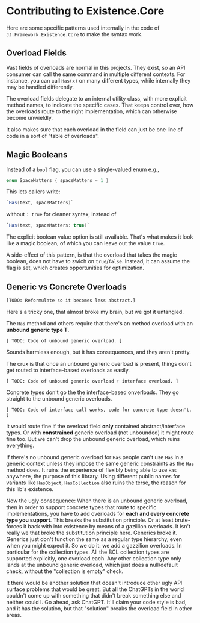 Contributing to Existence.Core
==============================

Here are some specific patterns used internally in the code of `JJ.Framework.Existence.Core` to make the syntax work.


Overload Fields
---------------

Vast fields of overloads are normal in this projects. They exist, so an API consumer can call the same command in multiple different contexts. For instance, you can call `Has(x)` on many different types, while internally they may be handled differently.

The overload fields delegate to an internal utility class, with more explicit method names, to indicate the specific cases. That keeps control over, how the overloads route to the right implementation, which can otherwise become unwieldly.

It also makes sure that each overload in the field can just be one line of code in a sort of "table of overloads".


Magic Booleans
--------------

Instead of a `bool` flag, you can use a single-valued enum e.g.,

```cs
enum SpaceMatters { spaceMatters = 1 }
```

This lets callers write:

```cs
`Has(text, spaceMatters)`
```

without `: true` for cleaner syntax, instead of

```cs
`Has(text, spaceMatters: true)`
```

The explicit boolean value option is still available. That's what makes it look like a magic boolean, of which you can leave out the value `true`.


A side-effect of this pattern, is that the overload that takes the magic boolean, does not have to swich on `true`/`false`. Instead, it can assume the flag is set, which creates opportunities for optimization.



Generic vs Concrete Overloads
-----------------------------

`[TODO: Reformulate so it becomes less abstract.]`

Here's a tricky one, that almost broke my brain, but we got it untangled.

The `Has` method and others require that there's an method overload with an __unbound generic type T__.

`[ TODO: Code of unbound generic overload. ]`

Sounds harmless enough, but it has consequences, and they aren't pretty.

The crux is that once an unbound generic overload is present, things don't get routed to interface-based overloads as easily.

`[ TODO: Code of unbound generic overload + interface overload. ]`

Concrete types don't go the the interface-based onverloads. They go straight to the unbound generic overloads.

`[ TODO: Code of interface call works, code for concrete type doesn't. ]`

It would route fine if the overload field __only__ contained abstract/interface types. Or with __constrained__ generic overload (not unbounded) it might route fine too. But we can't drop the unbound generic overload, which ruins everything.

If there's no unbound generic overload for `Has` people can't use `Has` in a generic context unless they impose the same generic constraints as the `Has` method does. It ruins the experience of flexibly being able to use `Has` anywhere, the purpose of this library. Using different public names for variants like `HasObject`, `HasCollection` also ruins the terse, the reason for this lib's existence.

Now the ugly consequence: When there is an unbound generic overload, then in order to support concrete types that route to specific implementations, you have to add overloads for __each and every concrete type you support__. This breaks the substitution principle. Or at least brute-forces it back with into existence by means of a gazillion overloads. It isn't really we that broke the substitution principle here. Generics broke it. Generics just don't function the same as a regular type hierarchy, even when you might expect it. So we do it: we add a gazzilion overloads. In particular for the collection types. All the BCL collection types are supported explicitly, one overload each. Any other collection type only lands at the unbound generic overload, which just does a null/default check, without the "collection is empty" check.

It there would be another solution that doesn't introduce other ugly API surface problems that would be great. But all the ChatGPTs in the world couldn't come up with something that didn't break something else and neither could I. Go ahead, ask ChatGPT. It'll claim your code style is bad, and it has the solution, but that "solution" breaks the overload field in other areas.